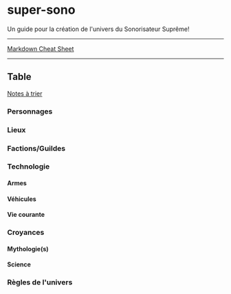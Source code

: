 # super-sono
Un guide pour la création de l'univers du Sonorisateur Suprême!

---

[Markdown Cheat Sheet]()

---

## Table

[Notes à trier]()

### Personnages

### Lieux

### Factions/Guildes
  
### Technologie
#### Armes
#### Véhicules
#### Vie courante
  
### Croyances
#### Mythologie(s)
#### Science
#### 

### Règles de l'univers
